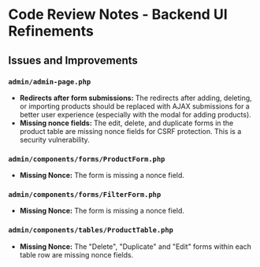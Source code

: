 # Code Review Notes - Backend UI Refinements

## Issues and Improvements

### `admin/admin-page.php`

-   **Redirects after form submissions:** The redirects after adding, deleting, or importing products should be replaced with AJAX submissions for a better user experience (especially with the modal for adding products).
-   **Missing nonce fields:** The edit, delete, and duplicate forms in the product table are missing nonce fields for CSRF protection. This is a security vulnerability.

### `admin/components/forms/ProductForm.php`

- **Missing Nonce:** The form is missing a nonce field.

### `admin/components/forms/FilterForm.php`

- **Missing Nonce:** The form is missing a nonce field.

### `admin/components/tables/ProductTable.php`
- **Missing Nonce:** The "Delete", "Duplicate" and "Edit" forms within each table row are missing nonce fields.